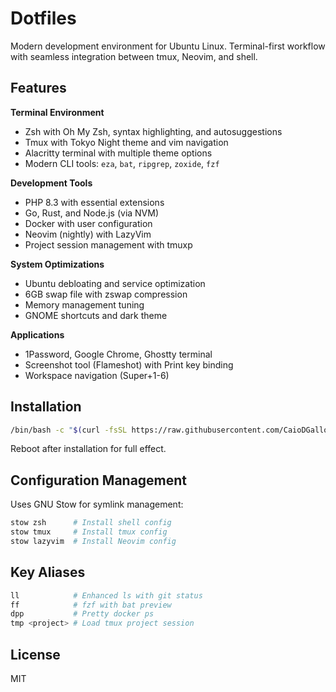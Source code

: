 # Dotfiles

Modern development environment for Ubuntu Linux. Terminal-first workflow with seamless integration between tmux, Neovim, and shell.

## Features

**Terminal Environment**
- Zsh with Oh My Zsh, syntax highlighting, and autosuggestions
- Tmux with Tokyo Night theme and vim navigation
- Alacritty terminal with multiple theme options
- Modern CLI tools: `eza`, `bat`, `ripgrep`, `zoxide`, `fzf`

**Development Tools**  
- PHP 8.3 with essential extensions
- Go, Rust, and Node.js (via NVM)
- Docker with user configuration
- Neovim (nightly) with LazyVim
- Project session management with tmuxp

**System Optimizations**
- Ubuntu debloating and service optimization
- 6GB swap file with zswap compression
- Memory management tuning
- GNOME shortcuts and dark theme

**Applications**
- 1Password, Google Chrome, Ghostty terminal
- Screenshot tool (Flameshot) with Print key binding
- Workspace navigation (Super+1-6)

## Installation

```bash
/bin/bash -c "$(curl -fsSL https://raw.githubusercontent.com/CaioDGallo/dotfiles/HEAD/setup-fresh-ubuntu.sh)"
```

Reboot after installation for full effect.

## Configuration Management

Uses GNU Stow for symlink management:

```bash
stow zsh      # Install shell config
stow tmux     # Install tmux config  
stow lazyvim  # Install Neovim config
```

## Key Aliases

```bash
ll            # Enhanced ls with git status
ff            # fzf with bat preview
dpp           # Pretty docker ps
tmp <project> # Load tmux project session
```

## License

MIT
